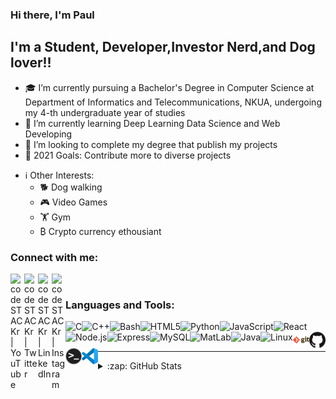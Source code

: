 ### Hi there, I'm Paul
 <!-- - aka [codeSTACKr][website] 👋 -->
<!-- 
[![Website](https://img.shields.io/website?label=codeSTACKr.com&style=for-the-badge&url=https%3A%2F%2Fcodestackr.com)](https://codestackr.com)
[![Twitter Follow](https://img.shields.io/twitter/follow/codeSTACKr?color=1DA1F2&logo=twitter&style=for-the-badge)](https://twitter.com/intent/follow?original_referer=https%3A%2F%2Fgithub.com%2FcodeSTACKr&screen_name=codeSTACKr) -->

## I'm a Student, Developer,Investor Nerd,and Dog lover!!

- 🎓 I’m currently pursuing a Bachelor's Degree in Computer Science at Department of Informatics and Telecommunications, NKUA, undergoing my 4-th undergraduate year of studies
- 🌱 I’m currently learning Deep Learning Data Science and Web Developing
- 👯 I’m looking to complete my degree that publish my projects
- 🥅 2021 Goals: Contribute more to diverse projects
* ℹ Other Interests:
  * 🐕 Dog walking
  * 🎮 Video Games
  * 🏋️ Gym
  * ₿ Crypto currency ethousiant
### Connect with me:
[<img align="left" alt="codeSTACKr | YouTube" width="22px" src="https://cdn.jsdelivr.net/npm/simple-icons@v3/icons/youtube.svg" />][youtube]
[<img align="left" alt="codeSTACKr | Twitter" width="22px" src="https://cdn.jsdelivr.net/npm/simple-icons@v3/icons/twitter.svg" />][twitter]
[<img align="left" alt="codeSTACKr | LinkedIn" width="22px" src="https://cdn.jsdelivr.net/npm/simple-icons@v3/icons/facebook.svg" />][facebook]
[<img align="left" alt="codeSTACKr | Instagram" width="22px" src="https://cdn.jsdelivr.net/npm/simple-icons@v3/icons/instagram.svg" />][instagram]

<br />

### Languages and Tools:
[<img align="left" alt="C" src="https://img.shields.io/badge/C-00599C?style=for-the-badge&logo=c&logoColor=white" />][webdevplaylist]
[<img align="left" alt="C++" src="https://img.shields.io/badge/C%2B%2B-00599C?style=for-the-badge&logo=c%2B%2B&logoColor=white" />][webdevplaylist]
[<img align="left" alt="Bash" src="https://img.shields.io/badge/Shell_Script-121011?style=for-the-badge&logo=gnu-bash&logoColor=white" />][webdevplaylist]
[<img align="left" alt="HTML5" src="https://img.shields.io/badge/HTML5-E34F26?style=for-the-badge&logo=html5&logoColor=white" />][webdevplaylist]
[<img align="left" alt="Python"   src="https://img.shields.io/badge/Python-14354C?style=for-the-badge&logo=python&logoColor=white" />][cssplaylist]
[<img align="left" alt="JavaScript"   src="https://img.shields.io/badge/JavaScript-F7DF1E?style=for-the-badge&logo=javascript&logoColor=black" />][jsplaylist]
[<img align="left" alt="React"   src="https://img.shields.io/badge/React-20232A?style=for-the-badge&logo=react&logoColor=61DAFB" />][reactplaylist]
[<img align="left" alt="Node.js"   src="https://img.shields.io/badge/Node.js-43853D?style=for-the-badge&logo=node.js&logoColor=white" />][webdevplaylist]
[<img align="left" alt="Express"   src="https://img.shields.io/badge/Express.js-404D59?style=for-the-badge" />][webdevplaylist]
[<img align="left" alt="MySQL" src="https://img.shields.io/badge/MySQL-00000F?style=for-the-badge&logo=mysql&logoColor=whit" />][webdevplaylist]
[<img align="left" alt="MatLab" src="https://img.shields.io/badge/MatLab-C86218?style=for-the-badge" />][webdevplaylist]
[<img align="left" alt="Java" src="https://img.shields.io/badge/Java-ED8B00?style=for-the-badge&logo=java&logoColor=white" />][webdevplaylist]
[<img align="left" alt="Linux" src="https://img.shields.io/badge/Ubuntu-E95420?style=for-the-badge&logo=ubuntu&logoColor=white" />][webdevplaylist]
[<img align="left" alt="Git" width="26px"  src="https://raw.githubusercontent.com/github/explore/80688e429a7d4ef2fca1e82350fe8e3517d3494d/topics/git/git.png" />][webdevplaylist]
[<img align="left" alt="GitHub" width="26px"  src="https://raw.githubusercontent.com/github/explore/78df643247d429f6cc873026c0622819ad797942/topics/github/github.png" />][webdevplaylist]
[<img align="left" alt="Terminal" width="26px"  src="https://raw.githubusercontent.com/github/explore/80688e429a7d4ef2fca1e82350fe8e3517d3494d/topics/terminal/terminal.png" />][webdevplaylist]
[<img align="left" alt="Visual Studio Code" width="26px" src="https://raw.githubusercontent.com/github/explore/80688e429a7d4ef2fca1e82350fe8e3517d3494d/topics/visual-studio-code/visual-studio-code.png" />][webdevplaylist]


<br />
<br />


---

<details>
  <summary>:zap: GitHub Stats</summary>
  <div align="center">
    <img height=150 align="center" src="https://github-readme-streak-stats.herokuapp.com/?user=pavlosapostolatos&theme=darcula&layout=compact&count_private=true") />
  
  <br><br>

  <p align="center"> <a href="https://github.com/ryo-ma/github-profile-trophy"><img src="https://github-profile-trophy.vercel.app/?username=pavlosapostolatos&row=2&column=6&theme=onedark&column=8&no-frame=false&no-bg=false" alt="pavlosapostolatos"></a></p>
</div>

</details>

[website]: https://codeSTACKr.com
[facebook]: https://www.facebook.com/profile.php?id=100004542272725
[twitter]: https://twitter.com/pavlosap1
[youtube]: https://www.youtube.com/channel/UCSFPTWWlCKn04XL9JAY7J0A
[instagram]: https://www.instagram.com/pavlos.apostolatos/
[linkedin]: https://linkedin.com/in/codeSTACKr
[webdevplaylist]: https://www.youtube.com/playlist?list=PLkwxH9e_vrAJ0WbEsFA9W3I1W-g_BTsbt
[jsplaylist]: https://www.youtube.com/playlist?list=PLkwxH9e_vrALRJKu7wfXby3MKeflhTu6B
[cssplaylist]: https://www.youtube.com/playlist?list=PLkwxH9e_vrALSdvZuEh6gqQdmDoDIoqz4
[reactplaylist]: https://www.youtube.com/playlist?list=PLkwxH9e_vrAK4TdffpxKY3QGyHCpxFcQ0
